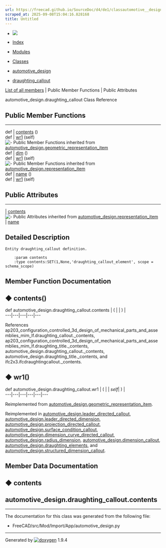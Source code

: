 ```yaml
---
url: https://freecad.github.io/SourceDoc/d4/de1/classautomotive__design_1_1draughting__callout.html
scraped_at: 2025-09-08T15:04:16.828168
title: Untitled
---
```


  * [ ![](https://www.freecad.org/svg/logo-freecad.svg) ](https://freecadweb.org "FreeCAD")
  * [Index](../../index.html "Index")
  * [Modules](../../modules.html "Modules list")
  * [Classes](../../annotated.html "Annotated list")

  * [automotive_design](../../d4/ddf/namespaceautomotive__design.html)
  * [draughting_callout](../../d4/de1/classautomotive__design_1_1draughting__callout.html)

[List of all members](../../d1/d00/classautomotive__design_1_1draughting__callout-members.html) | Public Member Functions | Public Attributes

automotive_design.draughting_callout Class Reference

##  Public Member Functions  
  
---  
def | [contents](../../d4/de1/classautomotive__design_1_1draughting__callout.html#acf617c2d544e2d30f0955d729b44621e) ()  
def | [wr1](../../d4/de1/classautomotive__design_1_1draughting__callout.html#a28ae66d147cee76341c7723dc97c5199) (self)  
![-](../../closed.png) Public Member Functions inherited from
[automotive_design.geometric_representation_item](../../de/d5e/classautomotive__design_1_1geometric__representation__item.html)  
def | [dim](../../de/d5e/classautomotive__design_1_1geometric__representation__item.html#aef245618450610e88788dcaea46ad742) ()  
def | [wr1](../../de/d5e/classautomotive__design_1_1geometric__representation__item.html#a9677d2be5fc5c7c8ccb6819380198bbc) (self)  
![-](../../closed.png) Public Member Functions inherited from
[automotive_design.representation_item](../../d3/d20/classautomotive__design_1_1representation__item.html)  
def | [name](../../d3/d20/classautomotive__design_1_1representation__item.html#a33b5812d92aa0d107b4fd4274c17b9d9) ()  
def | [wr1](../../d3/d20/classautomotive__design_1_1representation__item.html#af350c19fc5e5763d4991494a99d979ed) (self)  
  
##  Public Attributes  
  
---  
|
[contents](../../d4/de1/classautomotive__design_1_1draughting__callout.html#a49273f8ccce6bae275a653e269e984fe)  
![-](../../closed.png) Public Attributes inherited from
[automotive_design.representation_item](../../d3/d20/classautomotive__design_1_1representation__item.html)  
|
[name](../../d3/d20/classautomotive__design_1_1representation__item.html#a3d48fe912053adaf5f187b606fa81c87)  
  
## Detailed Description

    
    
    Entity draughting_callout definition.
    
        :param contents
        :type contents:SET(1,None,'draughting_callout_element', scope = schema_scope)

## Member Function Documentation

## ◆ contents()

def automotive_design.draughting_callout.contents  | ( | | ) |   
---|---|---|---|---  
  
References
ap203_configuration_controlled_3d_design_of_mechanical_parts_and_assemblies_mim_lf.draughting_callout._contents,
ap203_configuration_controlled_3d_design_of_mechanical_parts_and_assemblies_mim_lf.draughting_title._contents,
automotive_design.draughting_callout._contents,
automotive_design.draughting_title._contents, and
ifc2x3.ifcdraughtingcallout._contents.

## ◆ wr1()

def automotive_design.draughting_callout.wr1  | ( |  | _self_| ) |   
---|---|---|---|---|---  
  
Reimplemented from
[automotive_design.geometric_representation_item](../../de/d5e/classautomotive__design_1_1geometric__representation__item.html#a9677d2be5fc5c7c8ccb6819380198bbc).

Reimplemented in
[automotive_design.leader_directed_callout](../../d7/da1/classautomotive__design_1_1leader__directed__callout.html#a73681663d1b743fada7a58feb9717fb7),
[automotive_design.leader_directed_dimension](../../db/d02/classautomotive__design_1_1leader__directed__dimension.html#a45b1d7f455b32b238444d696024610c3),
[automotive_design.projection_directed_callout](../../da/d35/classautomotive__design_1_1projection__directed__callout.html#a6cfed8ea779db6c090ee07664929b513),
[automotive_design.surface_condition_callout](../../d8/d77/classautomotive__design_1_1surface__condition__callout.html#a9679c0662f397cafcbee6fb6a2f33470),
[automotive_design.dimension_curve_directed_callout](../../da/d13/classautomotive__design_1_1dimension__curve__directed__callout.html#a32cdef729f135be60a886e2113f923eb),
[automotive_design.radius_dimension](../../d9/dbc/classautomotive__design_1_1radius__dimension.html#a4b9fd38152ae7326e7f4fd136fdf55a6),
[automotive_design.dimension_callout](../../d8/dcb/classautomotive__design_1_1dimension__callout.html#a0c2969ae3658ab91be7617af2e9516e2),
[automotive_design.draughting_elements](../../d3/d20/classautomotive__design_1_1draughting__elements.html#a893f6b5a787b0223ebff5fcdcbfca6cd),
and
[automotive_design.structured_dimension_callout](../../d9/d08/classautomotive__design_1_1structured__dimension__callout.html#a4c795da4cbfcb3ee17a6b67ab02a8ab3).

## Member Data Documentation

## ◆ contents

automotive_design.draughting_callout.contents  
---  
  
* * *

The documentation for this class was generated from the following file:

  * FreeCAD/src/Mod/Import/App/automotive_design.py

* * *

Generated by
[![doxygen](../../doxygen.svg)](https://www.doxygen.org/index.html) 1.9.4

